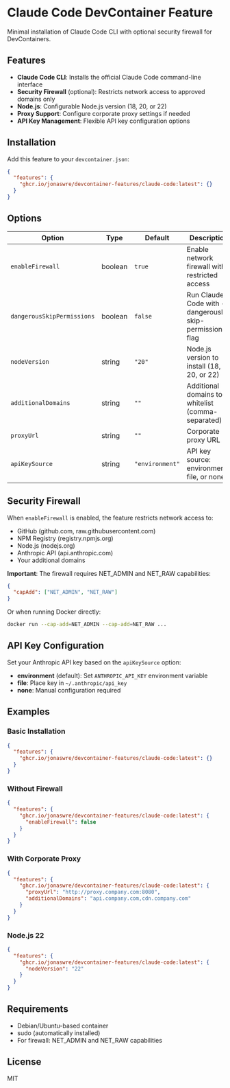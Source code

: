 # Claude Code DevContainer Feature

Minimal installation of Claude Code CLI with optional security firewall for DevContainers.

## Features

- **Claude Code CLI**: Installs the official Claude Code command-line interface
- **Security Firewall** (optional): Restricts network access to approved domains only
- **Node.js**: Configurable Node.js version (18, 20, or 22)
- **Proxy Support**: Configure corporate proxy settings if needed
- **API Key Management**: Flexible API key configuration options

## Installation

Add this feature to your `devcontainer.json`:

```json
{
  "features": {
    "ghcr.io/jonaswre/devcontainer-features/claude-code:latest": {}
  }
}
```

## Options

| Option | Type | Default | Description |
|--------|------|---------|-------------|
| `enableFirewall` | boolean | `true` | Enable network firewall with restricted access |
| `dangerousSkipPermissions` | boolean | `false` | Run Claude Code with --dangerously-skip-permissions flag |
| `nodeVersion` | string | `"20"` | Node.js version to install (18, 20, or 22) |
| `additionalDomains` | string | `""` | Additional domains to whitelist (comma-separated) |
| `proxyUrl` | string | `""` | Corporate proxy URL |
| `apiKeySource` | string | `"environment"` | API key source: environment, file, or none |

## Security Firewall

When `enableFirewall` is enabled, the feature restricts network access to:
- GitHub (github.com, raw.githubusercontent.com)
- NPM Registry (registry.npmjs.org)
- Node.js (nodejs.org)
- Anthropic API (api.anthropic.com)
- Your additional domains

**Important**: The firewall requires NET_ADMIN and NET_RAW capabilities:

```json
{
  "capAdd": ["NET_ADMIN", "NET_RAW"]
}
```

Or when running Docker directly:
```bash
docker run --cap-add=NET_ADMIN --cap-add=NET_RAW ...
```

## API Key Configuration

Set your Anthropic API key based on the `apiKeySource` option:

- **environment** (default): Set `ANTHROPIC_API_KEY` environment variable
- **file**: Place key in `~/.anthropic/api_key`
- **none**: Manual configuration required

## Examples

### Basic Installation
```json
{
  "features": {
    "ghcr.io/jonaswre/devcontainer-features/claude-code:latest": {}
  }
}
```

### Without Firewall
```json
{
  "features": {
    "ghcr.io/jonaswre/devcontainer-features/claude-code:latest": {
      "enableFirewall": false
    }
  }
}
```

### With Corporate Proxy
```json
{
  "features": {
    "ghcr.io/jonaswre/devcontainer-features/claude-code:latest": {
      "proxyUrl": "http://proxy.company.com:8080",
      "additionalDomains": "api.company.com,cdn.company.com"
    }
  }
}
```

### Node.js 22
```json
{
  "features": {
    "ghcr.io/jonaswre/devcontainer-features/claude-code:latest": {
      "nodeVersion": "22"
    }
  }
}
```

## Requirements

- Debian/Ubuntu-based container
- sudo (automatically installed)
- For firewall: NET_ADMIN and NET_RAW capabilities

## License

MIT